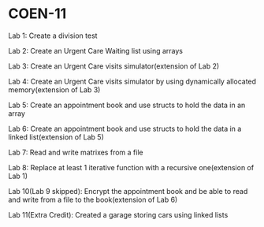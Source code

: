 # COEN-11
Lab 1: Create a division test

Lab 2: Create an Urgent Care Waiting list using arrays

Lab 3: Create an Urgent Care visits simulator(extension of Lab 2)

Lab 4: Create an Urgent Care visits simulator by using dynamically allocated memory(extension of Lab 3)

Lab 5: Create an appointment book and use structs to hold the data in an array

Lab 6: Create an appointment book and use structs to hold the data in a linked list(extension of Lab 5)

Lab 7: Read and write matrixes from a file

Lab 8: Replace at least 1 iterative function with a recursive one(extension of Lab 1)

Lab 10(Lab 9 skipped): Encrypt the appointment book and be able to read and write from a file to the book(extension of Lab 6)

Lab 11(Extra Credit): Created a garage storing cars using linked lists

